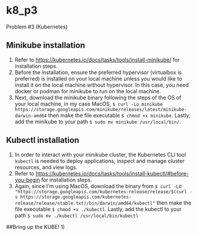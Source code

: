 # k8_p3
Problem #3 (Kubernetes)

## Minikube installation
1) Refer to https://kubernetes.io/docs/tasks/tools/install-minikube/ for installation steps.
2) Before the installation, ensure the preferred hypervisor (virtualbox is preferred) is installed on your local machine unless you would like to install it on the local machine without hypervisor. In this case, you need docker or podman for minikube to run on the local machine.
3) Next, download the minikube binary following the steps of the OS of your local machine, in my case MacOS, `$ curl -Lo minikube https://storage.googleapis.com/minikube/releases/latest/minikube-darwin-amd64` then make the file executable `$ chmod +x minikube`. Lastly, add the minikube to  your path `$ sudo mv minikube /usr/local/bin/`.

## Kubectl installation
1) In order to interact with your minikube cluster, the Kubernetes CLI tool `kubectl` is needed to deploy applications, inspect and manage cluster resources, and view logs.
2) Refer to https://kubernetes.io/docs/tasks/tools/install-kubectl/#before-you-begin for installation steps.
3) Again, since I'm using MacOS, download the binary from `$ curl -LO "https://storage.googleapis.com/kubernetes-release/release/$(curl -s https://storage.googleapis.com/kubernetes-release/release/stable.txt)/bin/darwin/amd64/kubectl"` then make the file executable `$ chmod +x ./kubectl`. Lastly, add the kubectl to your path `$ sudo mv ./kubectl /usr/local/bin/kubectl`

##Bring up the KUBE!
1) 
